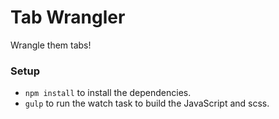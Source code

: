 Tab Wrangler
============

Wrangle them tabs!

### Setup
* `npm install` to install the dependencies.
* `gulp` to run the watch task to build the JavaScript and scss.
